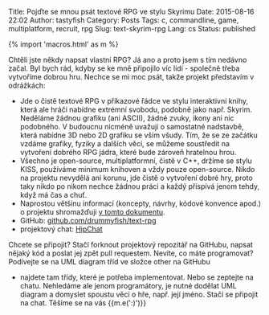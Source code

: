 Title: Pojďte se mnou psát textové RPG ve stylu Skyrimu
Date: 2015-08-16 22:02
Author: tastyfish
Category: Posts
Tags: c, commandline, game, multiplatform, recruit, rpg
Slug: text-skyrim-rpg
Lang: cs
Status: published

{% import 'macros.html' as m %}

Chtěli jste někdy napsat vlastní RPG? Já ano a proto
jsem s tím nedávno začal. Byl bych rád, kdyby se ke mně připojilo víc
lidí - společně třeba vytvoříme dobrou hru. Nechce se mi moc psát, takže
projekt představím v odrážkách:

-   Jde o čistě textové RPG v příkazové řádce ve stylu interaktivní
    knihy, která ale hráči nabídne extrémní svobodu, podobně jako např.
    Skyrim. Neděláme žádnou grafiku (ani ASCII), žádné zvuky, ikony ani
    nic podobného. V budoucnu nicméně uvažuji o samostatné nadstavbě,
    která nabídne 3D nebo 2D grafiku se vším všudy. Tím, že se ze
    začátku vzdáme grafiky, fyziky a dalších věcí, se můžeme soustředit
    na vytvoření dobrého RPG jádra, které bude zároveň hratelnou hrou.
-   Všechno je open-source, multiplatformní, čistě v C++, držíme se
    stylu KISS, používáme minimum knihoven a vždy pouze open-source.
    Nikdo na projektu nevydělá ani korunu, jde čistě o vytvoření dobré
    hry, proto taky nikdo po nikom nechce žádnou práci a každý přispívá
    jenom tehdy, když má čas a chuť.
-   Naprostou většinu informací (koncepty, návrhy, kódové
    konvence apod.) o projektu shromažďuji [v tomto
    dokumentu](https://docs.google.com/document/d/1jq0dE7DdXIpz_ytLAirXNP6_Oi0MdCSoMdU-_P1p9Lk/edit).
-   GitHub:
    [github.com/drummyfish/text-rpg](https://github.com/drummyfish/text-rpg)
-   projektový chat:
    [HipChat](https://skyrimtextrpg.hipchat.com/invite/407349/c1a6369243e2704c33cbc7bd5c11adf7?utm_campaign=add_users_link)

Chcete se připojit? Stačí forknout projektový repozitář na GitHubu,
napsat nějaký kód a poslat jej zpět pull requestem. Nevíte, co máte
programovat? Podívejte se na UML diagram tříd ve složce other na GitHubu
- najdete tam třídy, které je potřeba implementovat. Nebo se zeptejte na
chatu. Nehledáme ale jenom programátory, je nutné dodělat UML diagram a
domyslet spoustu věcí o hře, např. její jméno. Stačí se připojit na
chat. Těšíme se na vás {{m.e(':)')}}
